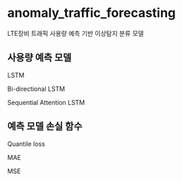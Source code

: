 # anomaly_traffic_forecasting
LTE장비 트래픽 사용량 예측 기반 이상탐지 분류 모델

## 사용량 예측 모델

LSTM

Bi-directional LSTM

Sequential Attention LSTM

	
## 예측 모델 손실 함수

Quantile loss

MAE

MSE
